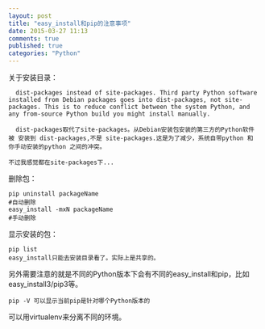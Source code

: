 ```yaml
---
layout: post
title: "easy_install和pip的注意事项"
date: 2015-03-27 11:13
comments: true
published: true
categories: "Python"
---
```

   
  关于安装目录：

	  dist-packages instead of site-packages. Third party Python software installed from Debian packages goes into dist-packages, not site-packages. This is to reduce conflict between the system Python, and any from-source Python build you might install manually.

	  dist-packages取代了site-packages。从Debian安装包安装的第三方的Python软件 被 安装到 dist-packages,不是 site-packages.这是为了减少，系统自带python 和 你手动安装的python 之间的冲突。

    不过我感觉都在site-packages下...

  删除包：

  	pip uninstall packageName
  	#自动删除
  	easy_install -mxN packageName
  	#手动删除

  显示安装的包：

  	pip list
  	easy_install只能去安装目录看了。实际上是共享的。

  另外需要注意的就是不同的Python版本下会有不同的easy_install和pip，比如easy_install3/pip3等。

    pip -V 可以显示当前pip是针对哪个Python版本的

  可以用virtualenv来分离不同的环境。